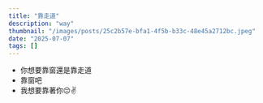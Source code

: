```yaml
---
title: "靠走道"
description: "way"
thumbnail: "/images/posts/25c2b57e-bfa1-4f5b-b33c-48e45a2712bc.jpeg"
date: "2025-07-07"
tags: []
---
```

- 你想要靠窗還是靠走道
- 靠窗吧
- 我想要靠著你😔✌️
